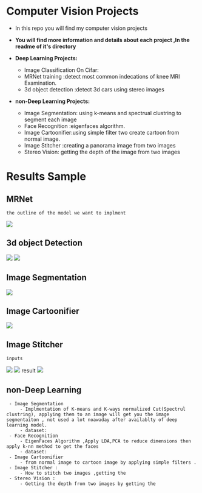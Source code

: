 


# Computer Vision Projects

	

 - In this repo you will find my computer vision projects
 - **You will find more information and details about each project ,In the readme  of it's directory**

 - **Deep Learning Projects:**
	 - 	 Image Classification On Cifar:
	 - 	 MRNet training  :detect most common indecations of knee MRI Examination.
	 - 	 3d object detection :detect 3d cars using stereo images 
 - **non-Deep Learning Projects:**
	 - Image Segmentation: using k-means and spectrual clustring to segment each image
	 - Face Recognition :eigenfaces algorithm.
	 - Image Cartoonifier:using simple filter two create cartoon from normal image.
	 - Image Stitcher :creating a panorama image from two images 
	 - Stereo Vision: getting the depth of the image from two images
	
		


	

# Results Sample

## MRNet
	the outline of the model we want to implment 
	  
![](MRNet-Classification/outline.jpg)

## 3d object Detection 
![](3d%20object%20Detection/results/r1.jpg)
![](3d%20object%20Detection/results/r2.jpg)
## Image Segmentation
![](Image-Segmentation/images/original%20and%20result.jpg)
## Image Cartoonifier
![](Image-Cartoonifying/images/Before%20and%20After.jpg)
## Image Stitcher 
	inputs 
![](Image-Mosaics-Stitcher/images/first%20image.jpg)
![](Image-Mosaics-Stitcher/images/second%20image.jpg)
	result
![](Image-Mosaics-Stitcher/images/panorama.jpg)


## non-Deep Learning

	 - Image Segmentation
		 - Implmentation of K-means and K-ways normalized Cut(Spectrul clustring), applying them to an image will get you the image segmentaiton , not used a lot noawaday after availablty of deep learning model.
		 - dataset:
	 - Face Recognition 
		 - EigenFaces Algorithm ,Apply LDA,PCA to reduce dimensions then apply k-nn method to get the faces 
		 - dataset:
	 - Image Cartoonifier
		 - from normal image to cartoon image by applying simple filters .
	 - Image Stitcher :
		 - How to stitch two images ,getting the 
	 - Stereo Vision :
		 - Getting the depth from two images by getting the 


